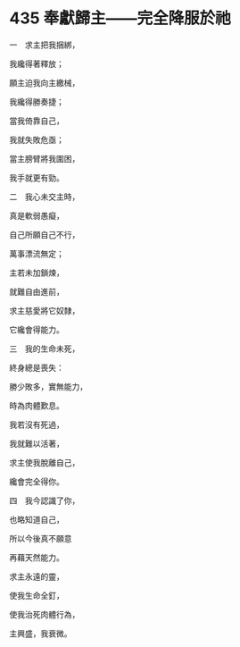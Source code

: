 # 435 奉獻歸主——完全降服於祂

一　求主把我捆綁，

我纔得著釋放；

願主迫我向主繳械，

我纔得勝奏捷；

當我倚靠自己，

我就失敗危亟；

當主膀臂將我圍困，

我手就更有勁。

二　我心未交主時，

真是軟弱愚癡，

自己所願自己不行，

萬事漂流無定；

主若未加鎖煉，

就難自由進前，

求主慈愛將它奴隸，

它纔會得能力。

三　我的生命未死，

終身總是喪失：

勝少敗多，實無能力，

時為肉體歎息。

我若沒有死過，

我就難以活著，

求主使我脫離自己，

纔會完全得你。

四　我今認識了你，

也略知道自己，

所以今後真不願意

再藉天然能力。

求主永遠的靈，

使我生命全釘，

使我治死肉體行為，

主興盛，我衰微。

